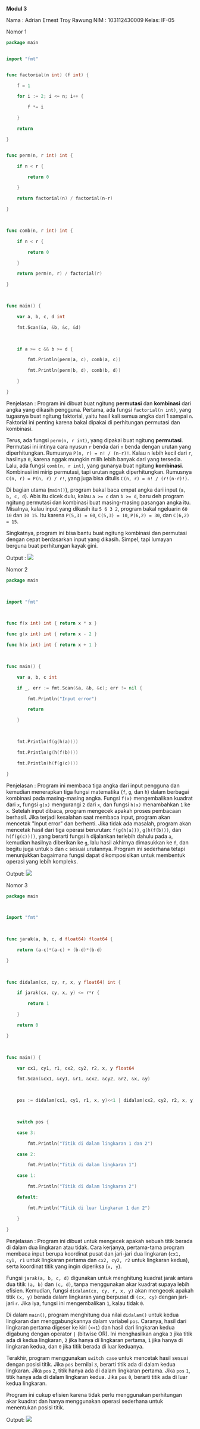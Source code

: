 
**Modul 3**

Nama : Adrian Ernest Troy Rawung
NIM : 103112430009
Kelas: IF-05

Nomor 1
```go
package main
  

import "fmt"


func factorial(n int) (f int) {

    f = 1

    for i := 2; i <= n; i++ {

        f *= i

    }

    return

}


func perm(n, r int) int {

    if n < r {

        return 0

    }

    return factorial(n) / factorial(n-r)

}

  

func comb(n, r int) int {

    if n < r {

        return 0

    }

    return perm(n, r) / factorial(r)

}

  

func main() {

    var a, b, c, d int

    fmt.Scan(&a, &b, &c, &d)

  

    if a >= c && b >= d {

        fmt.Println(perm(a, c), comb(a, c))

        fmt.Println(perm(b, d), comb(b, d))

    }

}
```

Penjelasan :
Program ini dibuat buat ngitung **permutasi** dan **kombinasi** dari angka yang dikasih pengguna. Pertama, ada fungsi `factorial(n int)`, yang tugasnya buat ngitung faktorial, yaitu hasil kali semua angka dari 1 sampai `n`. Faktorial ini penting karena bakal dipakai di perhitungan permutasi dan kombinasi.

Terus, ada fungsi `perm(n, r int)`, yang dipakai buat ngitung **permutasi**. Permutasi ini intinya cara nyusun `r` benda dari `n` benda dengan urutan yang diperhitungkan. Rumusnya `P(n, r) = n! / (n-r)!`. Kalau `n` lebih kecil dari `r`, hasilnya `0`, karena nggak mungkin milih lebih banyak dari yang tersedia. Lalu, ada fungsi `comb(n, r int)`, yang gunanya buat ngitung **kombinasi**. Kombinasi ini mirip permutasi, tapi urutan nggak diperhitungkan. Rumusnya `C(n, r) = P(n, r) / r!`, yang juga bisa ditulis `C(n, r) = n! / (r!(n-r)!)`.

Di bagian utama (`main()`), program bakal baca empat angka dari input (`a, b, c, d`). Abis itu dicek dulu, kalau `a >= c` dan `b >= d`, baru deh program ngitung permutasi dan kombinasi buat masing-masing pasangan angka itu. Misalnya, kalau input yang dikasih itu `5 6 3 2`, program bakal ngeluarin `60 10` dan `30 15`. Itu karena `P(5,3) = 60`, `C(5,3) = 10`, `P(6,2) = 30`, dan `C(6,2) = 15`.

Singkatnya, program ini bisa bantu buat ngitung kombinasi dan permutasi dengan cepat berdasarkan input yang dikasih. Simpel, tapi lumayan berguna buat perhitungan kayak gini.

Output :
![](Nomor1.png)

Nomor 2
```go
package main

  

import "fmt"

  

func f(x int) int { return x * x }

func g(x int) int { return x - 2 }

func h(x int) int { return x + 1 }

  

func main() {

    var a, b, c int

    if _, err := fmt.Scan(&a, &b, &c); err != nil {

        fmt.Println("Input error")

        return

    }

  

    fmt.Println(f(g(h(a))))

    fmt.Println(g(h(f(b))))

    fmt.Println(h(f(g(c))))

}
```
Penjelasan :
Program ini membaca tiga angka dari input pengguna dan kemudian menerapkan tiga fungsi matematika (`f`, `g`, dan `h`) dalam berbagai kombinasi pada masing-masing angka. Fungsi `f(x)` mengembalikan kuadrat dari `x`, fungsi `g(x)` mengurangi `2` dari `x`, dan fungsi `h(x)` menambahkan `1` ke `x`. Setelah input dibaca, program mengecek apakah proses pembacaan berhasil. Jika terjadi kesalahan saat membaca input, program akan mencetak "Input error" dan berhenti. Jika tidak ada masalah, program akan mencetak hasil dari tiga operasi berurutan: `f(g(h(a)))`, `g(h(f(b)))`, dan `h(f(g(c))))`, yang berarti fungsi `h` dijalankan terlebih dahulu pada `a`, kemudian hasilnya diberikan ke `g`, lalu hasil akhirnya dimasukkan ke `f`, dan begitu juga untuk `b` dan `c` sesuai urutannya. Program ini sederhana tetapi menunjukkan bagaimana fungsi dapat dikomposisikan untuk membentuk operasi yang lebih kompleks.

Output:
![](Nomor2.jpg)


Nomor 3
```go
package main

  

import "fmt"

  

func jarak(a, b, c, d float64) float64 {

    return (a-c)*(a-c) + (b-d)*(b-d)

}

  

func didalam(cx, cy, r, x, y float64) int {

    if jarak(cx, cy, x, y) <= r*r {

        return 1

    }

    return 0

}

  

func main() {

    var cx1, cy1, r1, cx2, cy2, r2, x, y float64

    fmt.Scan(&cx1, &cy1, &r1, &cx2, &cy2, &r2, &x, &y)

  

    pos := didalam(cx1, cy1, r1, x, y)<<1 | didalam(cx2, cy2, r2, x, y)

  

    switch pos {

    case 3:

        fmt.Println("Titik di dalam lingkaran 1 dan 2")

    case 2:

        fmt.Println("Titik di dalam lingkaran 1")

    case 1:

        fmt.Println("Titik di dalam lingkaran 2")

    default:

        fmt.Println("Titik di luar lingkaran 1 dan 2")

    }

}
```

Penjelasan :
Program ini dibuat untuk mengecek apakah sebuah titik berada di dalam dua lingkaran atau tidak. Cara kerjanya, pertama-tama program membaca input berupa koordinat pusat dan jari-jari dua lingkaran (`cx1, cy1, r1` untuk lingkaran pertama dan `cx2, cy2, r2` untuk lingkaran kedua), serta koordinat titik yang ingin diperiksa (`x, y`).

Fungsi `jarak(a, b, c, d)` digunakan untuk menghitung kuadrat jarak antara dua titik `(a, b)` dan `(c, d)`, tanpa menggunakan akar kuadrat supaya lebih efisien. Kemudian, fungsi `didalam(cx, cy, r, x, y)` akan mengecek apakah titik `(x, y)` berada dalam lingkaran yang berpusat di `(cx, cy)` dengan jari-jari `r`. Jika iya, fungsi ini mengembalikan `1`, kalau tidak `0`.

Di dalam `main()`, program menghitung dua nilai `didalam()` untuk kedua lingkaran dan menggabungkannya dalam variabel `pos`. Caranya, hasil dari lingkaran pertama digeser ke kiri (`<<1`) dan hasil dari lingkaran kedua digabung dengan operator `|` (bitwise OR). Ini menghasilkan angka `3` jika titik ada di kedua lingkaran, `2` jika hanya di lingkaran pertama, `1` jika hanya di lingkaran kedua, dan `0` jika titik berada di luar keduanya.

Terakhir, program menggunakan `switch case` untuk mencetak hasil sesuai dengan posisi titik. Jika `pos` bernilai `3`, berarti titik ada di dalam kedua lingkaran. Jika `pos` `2`, titik hanya ada di dalam lingkaran pertama. Jika `pos` `1`, titik hanya ada di dalam lingkaran kedua. Jika `pos` `0`, berarti titik ada di luar kedua lingkaran.

Program ini cukup efisien karena tidak perlu menggunakan perhitungan akar kuadrat dan hanya menggunakan operasi sederhana untuk menentukan posisi titik.

Output:
![](Nomor3.jpg)